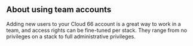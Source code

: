 
## About using team accounts

Adding new users to your Cloud 66 account is a great way to work in a team, and access rights can be fine-tuned per stack. They range from no privileges on a stack to full administrative privileges.

